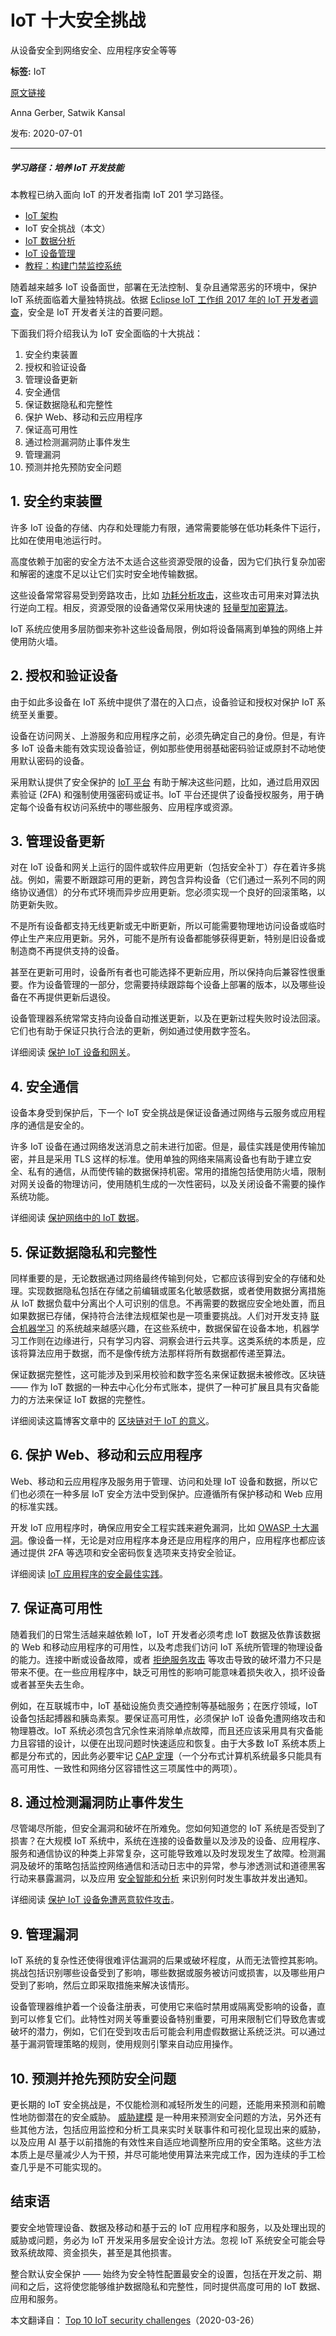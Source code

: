 # IoT 十大安全挑战
从设备安全到网络安全、应用程序安全等等

**标签:** IoT

[原文链接](https://developer.ibm.com/zh/articles/iot-top-10-iot-security-challenges/)

Anna Gerber, Satwik Kansal

发布: 2020-07-01

* * *

##### 学习路径：培养 IoT 开发技能

本教程已纳入面向 IoT 的开发者指南 IoT 201 学习路径。

- [IoT 架构](/zh/articles/iot-lp201-iot-architectures/)
-  IoT 安全挑战（本文）
- [IoT 数据分析](/zh/tutorials/iot-lp301-iot-manage-data)
- [IoT 设备管理](/tutorials/iot-lp301-device-management)
- [教程：构建门禁监控系统](/tutorials/iot-lp201-build-door-monitoring-system)

随着越来越多 IoT 设备面世，部署在无法控制、复杂且通常恶劣的环境中，保护 IoT 系统面临着大量独特挑战。依据 [Eclipse IoT 工作组 2017 年的 IoT 开发者调查](https://ianskerrett.wordpress.com/2017/04/19/iot-developer-trends-2017-edition/)，安全是 IoT 开发者关注的首要问题。

下面我们将介绍我认为 IoT 安全面临的十大挑战：

1. 安全约束装置
2. 授权和验证设备
3. 管理设备更新
4. 安全通信
5. 保证数据隐私和完整性
6. 保护 Web、移动和云应用程序
7. 保证高可用性
8. 通过检测漏洞防止事件发生
9. 管理漏洞
10. 预测并抢先预防安全问题

## 1\. 安全约束装置

许多 IoT 设备的存储、内存和处理能力有限，通常需要能够在低功耗条件下运行，比如在使用电池运行时。

高度依赖于加密的安全方法不太适合这些资源受限的设备，因为它们执行复杂加密和解密的速度不足以让它们实时安全地传输数据。

这些设备常常容易受到旁路攻击，比如 [功耗分析攻击](https://en.wikipedia.org/wiki/Power_analysis)，这些攻击可用来对算法执行逆向工程。相反，资源受限的设备通常仅采用快速的 [轻量型加密算法](https://www.researchgate.net/publication/329072888_A_Survey_of_Lightweight_Cryptographic_Algorithms_for_IoT-Based_Applications_Proceedings_of_ICSICCS-2018)。

IoT 系统应使用多层防御来弥补这些设备局限，例如将设备隔离到单独的网络上并使用防火墙。

## 2\. 授权和验证设备

由于如此多设备在 IoT 系统中提供了潜在的入口点，设备验证和授权对保护 IoT 系统至关重要。

设备在访问网关、上游服务和应用程序之前，必须先确定自己的身份。但是，有许多 IoT 设备未能有效实现设备验证，例如那些使用弱基础密码验证或原封不动地使用默认密码的设备。

采用默认提供了安全保护的 [IoT 平台](/zh/articles/iot-lp101-why-use-iot-platform/) 有助于解决这些问题，比如，通过启用双因素验证 (2FA) 和强制使用强密码或证书。IoT 平台还提供了设备授权服务，用于确定每个设备有权访问系统中的哪些服务、应用程序或资源。

## 3\. 管理设备更新

对在 IoT 设备和网关上运行的固件或软件应用更新（包括安全补丁）存在着许多挑战。例如，需要不断跟踪可用的更新，跨包含异构设备（它们通过一系列不同的网络协议通信）的分布式环境而异步应用更新。您必须实现一个良好的回滚策略，以防更新失败。

不是所有设备都支持无线更新或无中断更新，所以可能需要物理地访问设备或临时停止生产来应用更新。另外，可能不是所有设备都能够获得更新，特别是旧设备或制造商不再提供支持的设备。

甚至在更新可用时，设备所有者也可能选择不更新应用，所以保持向后兼容性很重要。作为设备管理的一部分，您需要持续跟踪每个设备上部署的版本，以及哪些设备在不再提供更新后退役。

设备管理器系统常常支持向设备自动推送更新，以及在更新过程失败时设法回滚。它们也有助于保证只执行合法的更新，例如通过使用数字签名。

详细阅读 [保护 IoT 设备和网关](/zh/articles/iot-trs-secure-iot-solutions1/)。

## 4\. 安全通信

设备本身受到保护后，下一个 IoT 安全挑战是保证设备通过网络与云服务或应用程序的通信是安全的。

许多 IoT 设备在通过网络发送消息之前未进行加密。但是，最佳实践是使用传输加密，并且是采用 TLS 这样的标准。使用单独的网络来隔离设备也有助于建立安全、私有的通信，从而使传输的数据保持机密。常用的措施包括使用防火墙，限制对网关设备的物理访问，使用随机生成的一次性密码，以及关闭设备不需要的操作系统功能。

详细阅读 [保护网络中的 IoT 数据](/zh/articles/iot-trs-secure-iot-solutions2/)。

## 5\. 保证数据隐私和完整性

同样重要的是，无论数据通过网络最终传输到何处，它都应该得到安全的存储和处理。实现数据隐私包括在存储之前编辑或匿名化敏感数据，或者使用数据分离措施从 IoT 数据负载中分离出个人可识别的信息。不再需要的数据应安全地处置，而且如果数据已存储，保持符合法律法规框架也是一项重要挑战。人们对开发支持 [联合机器学习](https://en.wikipedia.org/wiki/Federated_learning) 的系统越来越感兴趣，在这些系统中，数据保留在设备本地，机器学习工作则在边缘进行，只有学习内容、洞察会进行云共享。这类系统的本质是，应该将算法应用于数据，而不是像传统方法那样将所有数据都传递至算法。

保证数据完整性，这可能涉及到采用校验和数字签名来保证数据未被修改。区块链 —— 作为 IoT 数据的一种去中心化分布式账本，提供了一种可扩展且具有灾备能力的方法来保证 IoT 数据的完整性。

详细阅读这篇博客文章中的 [区块链对于 IoT 的意义](https://www.ibm.com/blogs/internet-of-things/watson-iot-blockchain/)。

## 6\. 保护 Web、移动和云应用程序

Web、移动和云应用程序及服务用于管理、访问和处理 IoT 设备和数据，所以它们也必须在一种多层 IoT 安全方法中受到保护。应遵循所有保护移动和 Web 应用的标准实践。

开发 IoT 应用程序时，确保应用安全工程实践来避免漏洞，比如 [OWASP 十大漏洞](https://www.ibm.com/developerworks/library/se-owasp-top10/)。像设备一样，无论是对应用程序本身还是应用程序的用户，应用程序也都应该通过提供 2FA 等选项和安全密码恢复选项来支持安全验证。

详细阅读 [IoT 应用程序的安全最佳实践](/tutorials/iot-security-best-practices-iot-apps/)。

## 7\. 保证高可用性

随着我们的日常生活越来越依赖 IoT，IoT 开发者必须考虑 IoT 数据及依靠该数据的 Web 和移动应用程序的可用性，以及考虑我们访问 IoT 系统所管理的物理设备的能力。连接中断或设备故障，或者 [拒绝服务攻击](/zh/articles/iot-anatomy-iot-malware-attack/) 等攻击导致的破坏潜力不只是带来不便。在一些应用程序中，缺乏可用性的影响可能意味着损失收入，损坏设备或者甚至失去生命。

例如，在互联城市中，IoT 基础设施负责交通控制等基础服务；在医疗领域，IoT 设备包括起搏器和胰岛素泵。要保证高可用性，必须保护 IoT 设备免遭网络攻击和物理篡改。IoT 系统必须包含冗余性来消除单点故障，而且还应该采用具有灾备能力且容错的设计，以便在出现问题时快速适应和恢复。由于大多数 IoT 系统本质上都是分布式的，因此务必要牢记 [CAP 定理](https://en.wikipedia.org/wiki/CAP_theorem)（一个分布式计算机系统最多只能具有高可用性、一致性和网络分区容错性这三项属性中的两项）。

## 8\. 通过检测漏洞防止事件发生

尽管竭尽所能，但安全漏洞和破坏在所难免。您如何知道您的 IoT 系统是否受到了损害？在大规模 IoT 系统中，系统在连接的设备数量以及涉及的设备、应用程序、服务和通信协议的种类上非常复杂，这可能导致难以及时发现发生了故障。检测漏洞及破坏的策略包括监控网络通信和活动日志中的异常，参与渗透测试和道德黑客行动来暴露漏洞，以及应用 [安全智能和分析](https://www.ibm.com/security/security-intelligence/) 来识别何时发生事故并发出通知。

详细阅读 [保护 IoT 设备免遭恶意软件攻击](/zh/articles/iot-anatomy-iot-malware-attack/)。

## 9\. 管理漏洞

IoT 系统的复杂性还使得很难评估漏洞的后果或破坏程度，从而无法管控其影响。挑战包括识别哪些设备受到了影响，哪些数据或服务被访问或损害，以及哪些用户受到了影响，然后立即采取措施来解决该情形。

设备管理器维护着一个设备注册表，可使用它来临时禁用或隔离受影响的设备，直到可以修复它们。此特性对网关等重要设备特别重要，可用来限制它们导致危害或破坏的潜力，例如，它们在受到攻击后可能会利用虚假数据让系统泛洪。可以通过基于漏洞管理策略的规则，使用规则引擎来自动应用操作。

## 10\. 预测并抢先预防安全问题

更长期的 IoT 安全挑战是，不仅能检测和减轻所发生的问题，还能用来预测和前瞻性地防御潜在的安全威胁。 [威胁建模](https://www.owasp.org/index.php/Application_Threat_Modeling) 是一种用来预测安全问题的方法，另外还有些其他方法，包括应用监控和分析工具来实时关联事件和可视化显现出来的威胁，以及应用 AI 基于以前措施的有效性来自适应地调整所应用的安全策略。这些方法本质上是尽量减少人为干预，并尽可能地使用算法来完成工作，因为连续的手工检查几乎是不可能实现的。

## 结束语

要安全地管理设备、数据及移动和基于云的 IoT 应用程序和服务，以及处理出现的威胁或问题，务必为 IoT 开发采用多层安全设计方法。忽视 IoT 系统安全可能会导致系统故障、资金损失，甚至是其他损害。

整合默认安全保护 —— 始终为安全特性配置最安全的设置，包括在开发之前、期间和之后，这将使您能够维护数据隐私和完整性，同时提供高度可用的 IoT 数据、应用和服务。

本文翻译自： [Top 10 IoT security challenges](https://developer.ibm.com/technologies/iot/articles/iot-top-10-iot-security-challenges)（2020-03-26）